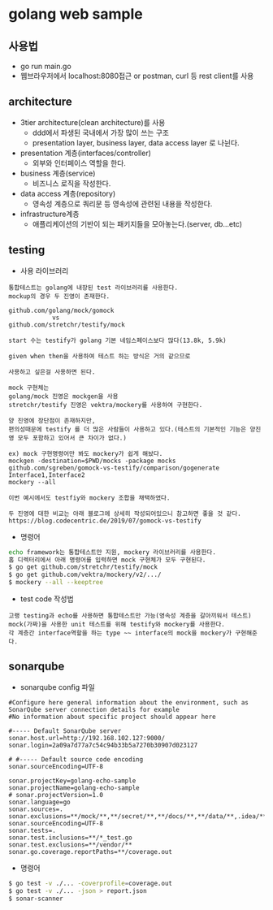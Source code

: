 # golang web sample
## 사용법
- go run main.go
- 웹브라우저에서 localhost:8080접근 or postman, curl 등 rest client를 사용

## architecture
- 3tier architecture(clean architecture)를 사용
  - ddd에서 파생된 국내에서 가장 많이 쓰는 구조
  - presentation layer, business layer, data access layer 로 나뉜다.
- presentation 계층(interfaces/controller)
  - 외부와 인터페이스 역할을 한다.
- business 계층(service)
  - 비즈니스 로직을 작성한다.
- data access 계층(repository)
  - 영속성 계층으로 쿼리문 등 영속성에 관련된 내용을 작성한다.
- infrastructure계층
  - 애플리케이션의 기반이 되는 패키지들을 모아놓는다.(server, db...etc)

## testing
- 사용 라이브러리
```
통합테스트는 golang에 내장된 test 라이브러리를 사용한다.
mockup의 경우 두 진영이 존재한다.

github.com/golang/mock/gomock
            vs
github.com/stretchr/testify/mock

start 수는 testify가 golang 기본 네임스페이스보다 많다(13.8k, 5.9k)

given when then을 사용하여 테스트 하는 방식은 거의 같으므로 

사용하고 싶은걸 사용하면 된다.

mock 구현체는  
golang/mock 진영은 mockgen을 사용
stretchr/testify 진영은 vektra/mockery를 사용하여 구현한다.

양 진영에 장단점이 존재하지만,
편의성때문에 testify 를 더 많은 사람들이 사용하고 있다.(테스트의 기본적인 기능은 양진영 모두 포함하고 있어서 큰 차이가 없다.)

ex) mock 구현명령어만 봐도 mockery가 쉽게 해놨다.
mockgen -destination=$PWD/mocks -package mocks github.com/sgreben/gomock-vs-testify/comparison/gogenerate Interface1,Interface2
mockery --all

이번 예시에서도 testfiy와 mockery 조합을 채택하였다.

두 진영에 대한 비교는 아래 블로그에 상세히 작성되어있으니 참고하면 좋을 것 같다.
https://blog.codecentric.de/2019/07/gomock-vs-testify
```

- 명령어
```bash
echo framework는 통합테스트만 지원, mockery 라이브러리를 사용한다. 
홈 디렉터리에서 아래 명령어를 입력하면 mock 구현체가 모두 구현된다.
$ go get github.com/stretchr/testify/mock
$ go get github.com/vektra/mockery/v2/.../
$ mockery --all --keeptree
```
- test code 작성법
```
고랭 testing과 echo를 사용하면 통합테스트만 가능(영속성 계층을 갈아끼워서 테스트)
mock(가짜)을 사용한 unit 테스트를 위해 testify와 mockery를 사용한다.
각 계층간 interface역할을 하는 type ~~ interface의 mock을 mockery가 구현해준다. 
```



## sonarqube
- sonarqube config 파일
```
#Configure here general information about the environment, such as SonarQube server connection details for example
#No information about specific project should appear here

#----- Default SonarQube server
sonar.host.url=http://192.168.102.127:9000/
sonar.login=2a09a7d77a7c54c94b33b5a7270b30907d023127

# #----- Default source code encoding
sonar.sourceEncoding=UTF-8

sonar.projectKey=golang-echo-sample
sonar.projectName=golang-echo-sample
# sonar.projectVersion=1.0
sonar.language=go
sonar.sources=.
sonar.exclusions=**/mock/**,**/secret/**,**/docs/**,**/data/**,.idea/**,**/vendor/**
sonar.sourceEncoding=UTF-8
sonar.tests=.
sonar.test.inclusions=**/*_test.go
sonar.test.exclusions=**/vendor/**
sonar.go.coverage.reportPaths=**/coverage.out
```
- 명령어
```bash
$ go test -v ./... -coverprofile=coverage.out
$ go test -v ./... -json > report.json
$ sonar-scanner
```

